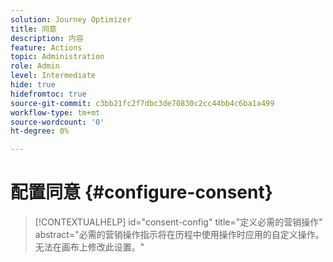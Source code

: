 ```yaml
---
solution: Journey Optimizer
title: 同意
description: 内容
feature: Actions
topic: Administration
role: Admin
level: Intermediate
hide: true
hidefromtoc: true
source-git-commit: c3bb21fc2f7dbc3de70830c2cc44bb4c6ba1a499
workflow-type: tm+mt
source-wordcount: '0'
ht-degree: 0%

---
```


# 配置同意 {#configure-consent}

>[!CONTEXTUALHELP]
>id="consent-config"
>title="定义必需的营销操作"
>abstract="必需的营销操作指示将在历程中使用操作时应用的自定义操作。 无法在画布上修改此设置。"
